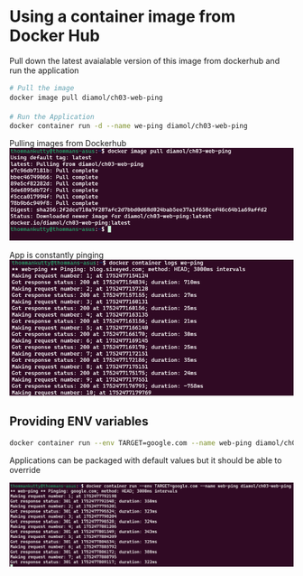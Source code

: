 # Using a container image from Docker Hub

Pull down the latest avaialable version of this image from dockerhub and run the application

```bash
# Pull the image
docker image pull diamol/ch03-web-ping

# Run the Application
docker container run -d --name we-ping diamol/ch03-web-ping
```

Pulling images from Dockerhub
![](img/ch03-01-docker-pull.png)

App is constantly pinging
![](img/ch03-02-ping.png)

## Providing ENV variables

```bash
docker container run --env TARGET=google.com --name web-ping diamol/ch03-web-ping

```

Applications can be packaged with default values but it should be able to override

![](img/ch03-03-ping-google.png)
